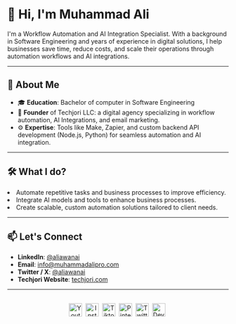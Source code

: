 <!--<img src="./icons/muhammadali-pro-banner.png" alt="Github Banner">-->
# 👋 Hi, I'm Muhammad Ali

<p>I'm a Workflow Automation and AI Integration Specialist. With a background in Software Engineering and years of experience in digital solutions, I help businesses save time, reduce costs, and scale their operations through automation workflows and AI integrations.</p>

---

## 🚀 About Me
<ul>
  <li>🎓 <strong>Education</strong>: Bachelor of computer in Software Engineering</li>
  <li>🏢 <strong>Founder</strong> of Techjori LLC: a digital agency specializing in workflow automation, AI Integrations, and email marketing.</li>
  <li>⚙️ <strong>Expertise</strong>: Tools like Make, Zapier, and custom backend API development (Node.js, Python) for seamless automation and AI integration.</li>
</ul>

---

## 🛠️ What I do?
<li>Automate repetitive tasks and business processes to improve efficiency.</li>
<li>Integrate AI models and tools to enhance business processes.</li>
<li>Create scalable, custom automation solutions tailored to client needs.</li>


---

<h2>📫 Let's Connect</h2>
<ul>
  <li><strong>LinkedIn</strong>: <a href="https://www.linkedin.com/in/aliawanai/">@aliawanai</a></li>
  <li><strong>Email</strong>: <a href="mailto:info@muhammadalipro.com">info@muhammadalipro.com</a></li>
  <li><strong>Twitter / X</strong>: <a href="https://x.com/aliawanai">@aliawanai</a></li>
  <li><strong>Techjori Website</strong>: <a href="https://techjori.com">techjori.com</a></li>
</ul>

---


<br/>
<div align="center">
<a href="[https://www.youtube.com/@aliawanai?sub_confirmation=1" target="blank"><img align="center" src="https://cdn.jsdelivr.net/npm/simple-icons@3.0.1/icons/youtube.svg" alt="Youtube Channel" height="30" width="30" /></a>&nbsp;
<a href="https://www.instagram.com/aliawanai/" target="blank"><img align="center" src="https://cdn.jsdelivr.net/npm/simple-icons@3.0.1/icons/instagram.svg" alt="Instagram Profile" height="30" width="30" /></a>&nbsp;
<a href="https://www.tiktok.com/@aliawanai" target="blank"><img align="center" src="https://cdn.jsdelivr.net/npm/simple-icons@3.0.1/icons/tiktok.svg" alt="Tiktok Profile" height="30" width="30" /></a>&nbsp;
<a href="pinterest.com/aliawanai" target="blank"><img align="center" src="https://cdn.jsdelivr.net/npm/simple-icons@3.0.1/icons/pinterest.svg" alt="Pinterest Profile" height="30" width="30" /></a>&nbsp;
<a href="twitter.com/aliawanai" target="blank"><img align="center" src="https://cdn.jsdelivr.net/npm/simple-icons@3.0.1/icons/twitter.svg" alt="Twitter Profile" height="30" width="30" /></a>&nbsp;
<a href="https://dev.to/aliawanai" target="blank"><img align="center" src="https://simpleicons.org/icons/devdotto.svg" alt="Dev.to profile" height="30" width="30" /></a>&nbsp;
</div>
<br/>
